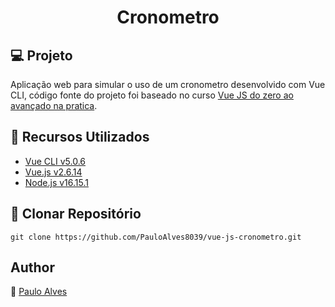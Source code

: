 <h1 align="center">Cronometro</h1>

## :computer: Projeto

Aplicação web para simular o uso de um cronometro desenvolvido com Vue CLI, código fonte do projeto foi baseado no curso
[Vue JS do zero ao avançado na pratica](https://www.udemy.com/course/curso-vuejs-completo/).

## :wrench: Recursos Utilizados
- [Vue CLI v5.0.6](https://cli.vuejs.org/) 
- [Vue.js v2.6.14](https://vuejs.org/)
- [Node.js v16.15.1](https://nodejs.org/en/)

## :floppy_disk: Clonar Repositório

`git clone https://github.com/PauloAlves8039/vue-js-cronometro.git`

## Author
:boy: [Paulo Alves](https://github.com/PauloAlves8039)
